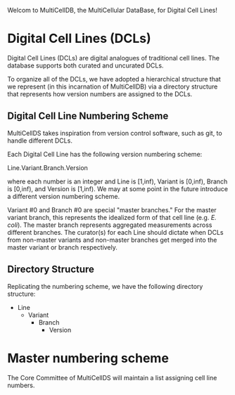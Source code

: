 Welcom to MultiCellDB, the MultiCellular DataBase, for Digital Cell Lines!

# Digital Cell Lines (DCLs)

Digital Cell Lines (DCLs) are digital analogues of traditional cell
lines. The database supports both curated and uncurated DCLs.

To organize all of the DCLs, we have adopted a hierarchical structure
that we represent (in this incarnation of MultiCellDB) via a directory
structure that represents how version numbers are assigned to the
DCLs.

## Digital Cell Line Numbering Scheme

MultiCellDS takes inspiration from version control software, such as
git, to handle different DCLs.

Each Digital Cell Line has the following version numbering scheme:

Line.Variant.Branch.Version

where each number is an integer and Line is [1,inf), Variant is
[0,inf), Branch is [0,inf), and Version is [1,inf). We may at some
point in the future introduce a different version numbering scheme.

Variant #0 and Branch #0 are special "master branches." For the master
variant branch, this represents the idealized form of that cell line
(e.g. *E. coli*). The master branch represents aggregated measurements
across different branches. The curator(s) for each Line should dictate
when DCLs from non-master variants and non-master branches get merged
into the master variant or branch respectively.

## Directory Structure

Replicating the numbering scheme, we have the following directory
structure:

* Line
    * Variant
        * Branch
            * Version

# Master numbering scheme 

The Core Committee of MultiCellDS will maintain a list assigning cell
line numbers.
  
